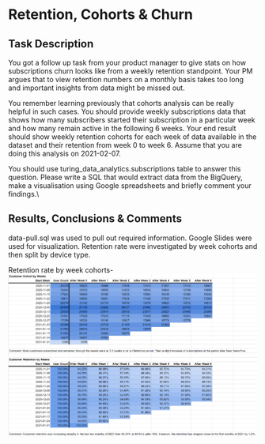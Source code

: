 # Retention, Cohorts & Churn
## Task Description
You got a follow up task from your product manager to give stats on how subscriptions churn looks like from a weekly retention standpoint. Your PM argues that to view retention numbers on a monthly basis takes too long and important insights from data might be missed out.

You remember learning previously that cohorts analysis can be really helpful in such cases. You should provide weekly subscriptions data that shows how many subscribers started their subscription in a particular week and how many remain active in the following 6 weeks. Your end result should show weekly retention cohorts for each week of data available in the dataset and their retention from week 0 to week 6. Assume that you are doing this analysis on 2021-02-07.

You should use turing_data_analytics.subscriptions table to answer this question. Please write a SQL that would extract data from the BigQuery, make a visualisation using Google spreadsheets and briefly comment your findings.\

## Results, Conclusions & Comments
data-pull.sql was used to pull out required information. Google Slides were used for visualization. Retention rate were investigated by week cohorts and then split by device type.

Retention rate by week cohorts-
![alt_text](https://github.com/simuxakadiscgolfgod/Turing-Data-Projects/blob/22ceae5df360dba90f9f42479870baf994fa749e/Main-Analysis-Types/Retention-Cohorts-Churn/retention_cohorts.png)


